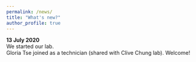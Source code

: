 ```yaml
---
permalink: /news/
title: "What's new?"
author_profile: true
---
```


**13 July 2020**  
We started our lab.  
Gloria Tse joined as a technician (shared with Clive Chung lab). Welcome!
